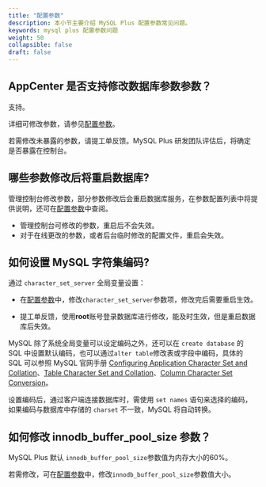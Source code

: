 ```yaml
---
title: "配置参数"
description: 本小节主要介绍 MySQL Plus 配置参数常见问题。 
keywords: mysql plus 配置参数问题
weight: 50
collapsible: false
draft: false
---
```


## AppCenter 是否支持修改数据库参数参数？

支持。

详细可修改参数，请参见[配置参数](../..//manual/config_para/config_para_info)。

若需修改未暴露的参数，请提工单反馈。MySQL Plus 研发团队评估后，将确定是否暴露在控制台。

## 哪些参数修改后将重启数据库?

管理控制台修改参数，部分参数修改后会重启数据库服务，在参数配置列表中将提供说明，还可在[配置参数](../../manual/config_para/config_para_info)中查阅。

- 管理控制台可修改的参数，重启后不会失效。
- 对于在线更改的参数，或者后台临时修改的配置文件，重启会失效。

## 如何设置 MySQL 字符集编码?

通过 `character_set_server` 全局变量设置：

- 在[配置参数](../../manual/config_para/modify_para)中，修改`character_set_server`参数项，修改完后需要重启生效。

- 提工单反馈，使用**root**账号登录数据库进行修改，能及时生效，但是重启数据库后失效。

MySQL 除了系统全局变量可以设定编码之外，还可以在 `create database` 的 SQL 中设置默认编码，也可以通过`alter table`修改表或字段中编码，具体的 SQL 可以参照 MySQL 官网手册 [Configuring Application Character Set and Collation](https://dev.mysql.com/doc/refman/5.7/en/charset-applications.html)、[Table Character Set and Collation](http://dev.mysql.com/doc/refman/5.7/en/charset-table.html)、[Column Character Set Conversion](http://dev.mysql.com/doc/refman/5.7/en/charset-conversion.html)。

设置编码后，通过客户端连接数据库时，需使用 `set names` 语句来选择的编码，如果编码与数据库中存储的 `charset` 不一致，MySQL 将自动转换。

## 如何修改 innodb_buffer_pool_size 参数？

MySQL Plus 默认 `innodb_buffer_pool_size`参数值为内存大小的60%。

若需修改，可在[配置参数](../../manual/config_para/modify_para)中，修改`innodb_buffer_pool_size`参数值大小。
